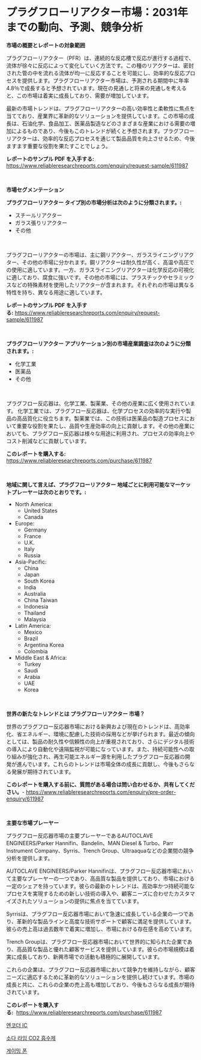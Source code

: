 <p><h1>プラグフローリアクター市場：2031年までの動向、予測、競争分析</h1></p><p><strong>市場の概要とレポートの対象範囲</strong></p>
<p><p>プラグフローリアクター（PFR）は、連続的な反応槽で反応が進行する過程で、流体が徐々に反応によって変化していく方法です。この種のリアクターは、密封された管の中を流れる流体が均一に反応することを可能にし、効率的な反応プロセスを提供します。プラグフローリアクター市場は、予測される期間中に年率4.8％で成長すると予想されています。現在の見通しと将来の見通しを考えると、この市場は着実に成長しており、需要が増加しています。</p><p>最新の市場トレンドは、プラグフローリアクターの高い効率性と柔軟性に焦点を当てており、産業界に革新的なソリューションを提供しています。この市場の成長は、石油化学、食品加工、医薬品製造などのさまざまな産業における需要の増加によるものであり、今後もこのトレンドが続くと予想されます。プラグフローリアクターは、効率的な反応プロセスを通じて製品品質を向上させるため、今後ますます重要な役割を果たすことでしょう。</p></p>
<p><strong>レポートのサンプル PDF を入手する:</strong> <a href="https://www.reliableresearchreports.com/enquiry/request-sample/611987">https://www.reliableresearchreports.com/enquiry/request-sample/611987</a></p>
<p>&nbsp;</p>
<p><strong>市場セグメンテーション</strong></p>
<p><strong>プラグフローリアクター タイプ別の市場分析は次のように分類されます。:</strong></p>
<p><ul><li>スチールリアクター</li><li>ガラス張りリアクター</li><li>その他</li></ul></p>
<p>&nbsp;</p>
<p><p>プラグフローリアクターの市場は、主に鋼リアクター、ガラスライニングリアクター、その他の市場に分かれます。鋼リアクターは耐久性が高く、高温や高圧での使用に適しています。一方、ガラスライニングリアクターは化学反応の可視化に適しており、腐食に強いです。その他の市場には、プラスチックやセラミックスなどの特殊素材を使用したリアクターが含まれます。それぞれの市場は異なる特性を持ち、異なる用途に適しています。</p></p>
<p><strong>レポートのサンプル PDF を入手する:</strong>&nbsp;<a href="https://www.reliableresearchreports.com/enquiry/request-sample/611987">https://www.reliableresearchreports.com/enquiry/request-sample/611987</a></p>
<p>&nbsp;</p>
<p><strong> プラグフローリアクター アプリケーション別の市場産業調査は次のように分類されます。:</strong></p>
<p><ul><li>化学工業</li><li>医薬品</li><li>その他</li></ul></p>
<p>&nbsp;</p>
<p><p>プラグフロー反応器は、化学工業、製薬業、その他の産業に広く使用されています。 化学工業では、プラグフロー反応器は、化学プロセスの効率的な実行や製品の高品質化に役立ちます。製薬業では、この技術は医薬品の製造プロセスにおいて重要な役割を果たし、品質や生産効率の向上に貢献します。その他の産業においても、プラグフロー反応器は様々な用途に利用され、プロセスの効率向上やコスト削減などに貢献しています。</p></p>
<p><strong>このレポートを購入する:</strong>&nbsp; <a href="https://www.reliableresearchreports.com/purchase/611987">https://www.reliableresearchreports.com/purchase/611987</a></p>
<p>&nbsp;</p>
<p><strong>地域に関して言えば、プラグフローリアクター 地域ごとに利用可能なマーケットプレーヤーは次のとおりです。:</strong></p>
<p><ul>
    <li>
        North America:
        <ul>
            <li>United States</li>
            <li>Canada</li>
        </ul>
    </li>
    <li>
        Europe:
        <ul>
            <li>Germany</li>
            <li>France</li>
            <li>U.K.</li>
            <li>Italy</li>
            <li>Russia</li>
        </ul>
    </li>
    <li>
        Asia-Pacific:
        <ul>
            <li>China</li>
            <li>Japan</li>
            <li>South Korea</li>
            <li>India</li>
            <li>Australia</li>
            <li>China Taiwan</li>
            <li>Indonesia</li>
            <li>Thailand</li>
            <li>Malaysia</li>
        </ul>
    </li>
    <li>
        Latin America:
        <ul>
            <li>Mexico</li>
            <li>Brazil</li>
            <li>Argentina Korea</li>
            <li>Colombia</li>
        </ul>
    </li>
    <li>
        Middle East & Africa:
        <ul>
            <li>Turkey</li>
            <li>Saudi</li>
            <li>Arabia</li>
            <li>UAE</li>
            <li>Korea</li>
        </ul>
    </li>
    </ul></p>
<p>&nbsp;</p>
<p><strong>世界の新たなトレンドとは プラグフローリアクター 市場？</strong></p>
<p><p>世界のプラグフロー反応器市場における新興および現在のトレンドは、高効率化、省エネルギー、環境に配慮した技術の採用などが挙げられます。最近の傾向としては、製品の耐久性や信頼性の向上が重視されており、さらにデジタル技術の導入により自動化や遠隔監視が可能になっています。また、持続可能性への取り組みが強化され、再生可能エネルギー源を利用したプラグフロー反応器の開発が進んでいます。これらのトレンドは市場全体の成長に貢献し、今後もさらなる発展が期待されています。</p></p>
<p><strong>このレポートを購入する前に、質問がある場合は問い合わせるか、共有してください。</strong>- <a href="https://www.reliableresearchreports.com/enquiry/pre-order-enquiry/611987">https://www.reliableresearchreports.com/enquiry/pre-order-enquiry/611987</a></p>
<p>&nbsp;</p>
<p><strong>主要な市場プレーヤー</strong></p>
<p><p>プラグフロー反応器市場の主要プレーヤーであるAUTOCLAVE ENGINEERS/Parker Hannifin、Bandelin、MAN Diesel & Turbo、Parr Instrument Company、Syrris、Trench Group、Ultraaquaなどの企業間の競争分析を提供します。</p><p>AUTOCLAVE ENGINEERS/Parker Hannifinは、プラグフロー反応器市場において主要なプレーヤーの一つであり、高品質な製品を提供しており、市場における一定のシェアを持っています。彼らの最新のトレンドは、高効率かつ持続可能なプロセスを実現するための新しい技術の導入や、顧客ニーズに合わせたカスタマイズされたソリューションの提供に焦点を当てています。</p><p>Syrrisは、プラグフロー反応器市場において急速に成長している企業の一つであり、革新的な製品ラインと高度な技術サポートで顧客に満足を提供しています。彼らの売上高は過去数年で着実に増加し、市場における存在感を高めています。</p><p>Trench Groupは、プラグフロー反応器市場において世界的に知られた企業であり、高品質な製品と優れた顧客サービスを提供しています。彼らの市場規模は着実に成長しており、新興市場での活動も積極的に展開しています。</p><p>これらの企業は、プラグフロー反応器市場において競争力を維持しながら、顧客ニーズに適応するために革新的なソリューションを提供し続けています。市場の成長と共に、これらの企業の売上高も増加しており、今後もさらなる成長が期待されています。</p></p>
<p><strong>このレポートを購入する:</strong>&nbsp;&nbsp;<a href="https://www.reliableresearchreports.com/purchase/611987">https://www.reliableresearchreports.com/purchase/611987</a></p>
<p><p><a href="https://medium.com/@elod.85/%EC%9D%B8%EC%BD%94%EB%8D%94-ic-%EC%8B%9C%EC%9E%A5-%EB%B6%84%EC%84%9D-cagr-%EC%8B%9C%EC%9E%A5-%EC%84%B8%EB%B6%84%ED%99%94-%EB%B0%8F-%EA%B8%80%EB%A1%9C%EB%B2%8C-%EC%82%B0%EC%97%85-%EA%B0%9C%EC%9A%94-505e878906b9">엔코더 IC</a></p><p><a href="https://github.com/fernandotryO5lson96765/Market-Research-Report-List-1/blob/main/762308715380.md">소다 라임 CO2 흡수제</a></p><p><a href="https://github.com/CliftonFisher9067/Market-Research-Report-List-1/blob/main/147068515379.md">게이밍 폰</a></p></p>